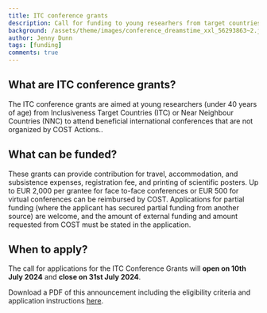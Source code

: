 ```yaml
---
title: ITC conference grants
description: Call for funding to young researhers from target countries
background: /assets/theme/images/conference_dreamstime_xxl_56293863~2.jpg
author: Jenny Dunn
tags: [funding]
comments: true
---
```


## What are ITC conference grants?
The ITC conference grants are aimed at young researchers (under 40 years of age) from Inclusiveness Target Countries (ITC) or Near Neighbour Countries (NNC) to attend beneficial international conferences that are not organized by COST Actions..

## What can be funded?
These grants can provide contribution for travel, accommodation, and subsistence expenses, registration fee, and printing of scientific posters. Up to EUR 2,000 per grantee for face to-face conferences or EUR 500 for virtual conferences can be reimbursed by COST. Applications for partial funding (where the applicant has secured partial funding from another source) are welcome, and the amount of external funding and amount requested from COST must be stated in the application. 

## When to apply?
The call for applications for the ITC Conference Grants will **open on 10th July 2024** and **close on 31st July 2024**.

Download a PDF of this announcement including the eligibility criteria and application instructions [here](https://github.com/wimanet-science/web/blob/e01ed8dc12878c5ca43a20a47622bb2878a7a61a/assets/docs/ITC%20Conference%20Grant%20announcement%202024_final.pdf).
